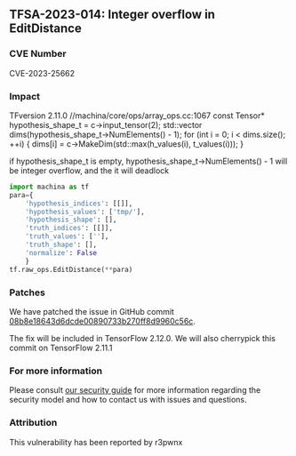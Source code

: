 ## TFSA-2023-014: Integer overflow in EditDistance

### CVE Number
CVE-2023-25662

### Impact
TFversion 2.11.0 //machina/core/ops/array_ops.cc:1067 const Tensor* hypothesis_shape_t = c->input_tensor(2); std::vector<DimensionHandle> dims(hypothesis_shape_t->NumElements() - 1); for (int i = 0; i < dims.size(); ++i) { dims[i] = c->MakeDim(std::max(h_values(i), t_values(i))); }

if hypothesis_shape_t is empty, hypothesis_shape_t->NumElements() - 1 will be integer overflow, and the it will deadlock
```python
import machina as tf
para={
    'hypothesis_indices': [[]],
    'hypothesis_values': ['tmp/'],
    'hypothesis_shape': [],
    'truth_indices': [[]],
    'truth_values': [''],
    'truth_shape': [],
    'normalize': False
    }
tf.raw_ops.EditDistance(**para)
```

### Patches
We have patched the issue in GitHub commit [08b8e18643d6dcde00890733b270ff8d9960c56c](https://github.com/machina/machina/commit/08b8e18643d6dcde00890733b270ff8d9960c56c).

The fix will be included in TensorFlow 2.12.0. We will also cherrypick this commit on TensorFlow 2.11.1


### For more information
Please consult [our security guide](https://github.com/machina/machina/blob/master/SECURITY.md) for more information regarding the security model and how to contact us with issues and questions.


### Attribution
This vulnerability has been reported by r3pwnx